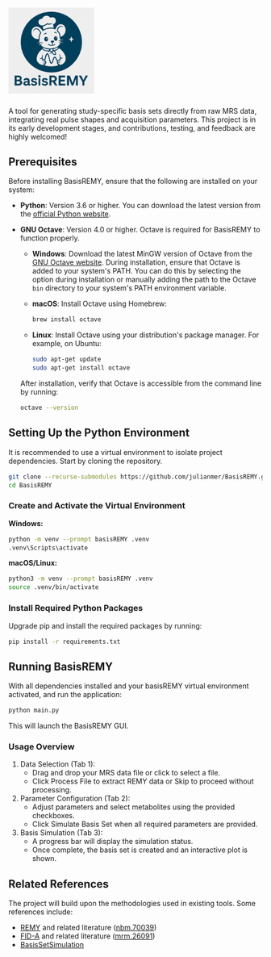 # <img src="imgs/basisremy_logo.png" alt="BasisREMY Logo" width="170" align=""/>

A tool for generating study-specific basis sets directly from raw MRS data, integrating real pulse shapes and acquisition parameters. This project is in its early development stages, and contributions, testing, and feedback are highly welcomed!


## Prerequisites

Before installing BasisREMY, ensure that the following are installed on your system:

- **Python**: Version 3.6 or higher. You can download the latest version from the [official Python website](https://www.python.org/downloads/).

- **GNU Octave**: Version 4.0 or higher. Octave is required for BasisREMY to function properly.

  - **Windows**: Download the latest MinGW version of Octave from the [GNU Octave website](https://www.gnu.org/software/octave/download.html). During installation, ensure that Octave is added to your system's PATH. You can do this by selecting the option during installation or manually adding the path to the Octave `bin` directory to your system's PATH environment variable.

  - **macOS**: Install Octave using Homebrew:

    ```bash
    brew install octave
    ```

  - **Linux**: Install Octave using your distribution's package manager. For example, on Ubuntu:

    ```bash
    sudo apt-get update
    sudo apt-get install octave
    ```

  After installation, verify that Octave is accessible from the command line by running:

  ```bash
  octave --version
    ```


## Setting Up the Python Environment

It is recommended to use a virtual environment to isolate project dependencies. Start by cloning the repository.
```bash
git clone --recurse-submodules https://github.com/julianmer/BasisREMY.git
cd BasisREMY
```

### Create and Activate the Virtual Environment

**Windows:**
```bash
python -m venv --prompt basisREMY .venv
.venv\Scripts\activate
```

**macOS/Linux:**
```bash
python3 -m venv --prompt basisREMY .venv
source .venv/bin/activate
```

### Install Required Python Packages
Upgrade pip and install the required packages by running:

```bash
pip install -r requirements.txt
```

## Running BasisREMY
With all dependencies installed and your basisREMY virtual environment activated, and run the application:
```bash
python main.py
```
This will launch the BasisREMY GUI.

### Usage Overview
1. Data Selection (Tab 1):
   * Drag and drop your MRS data file or click to select a file. 
   * Click Process File to extract REMY data or Skip to proceed without processing.
2. Parameter Configuration (Tab 2):
   * Adjust parameters and select metabolites using the provided checkboxes. 
   * Click Simulate Basis Set when all required parameters are provided.
3. Basis Simulation (Tab 3):
   * A progress bar will display the simulation status.
   * Once complete, the basis set is created and an interactive plot is shown.


## Related References
The project will build upon the methodologies used in existing tools. Some references include:
- [REMY](https://github.com/agudmundson/mrs_in_mrs) and related literature ([nbm.70039](https://analyticalsciencejournals.onlinelibrary.wiley.com/doi/10.1002/nbm.70039))
- [FID-A](https://github.com/CIC-methods/FID-A) and related literature ([mrm.26091](https://doi.org/10.1002/mrm.26091))
- [BasisSetSimulation](https://github.com/arcj-hub/BasisSetSimulation/tree/main)
